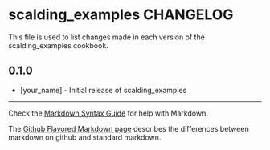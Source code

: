 scalding_examples CHANGELOG
===========================

This file is used to list changes made in each version of the scalding_examples cookbook.

0.1.0
-----
- [your_name] - Initial release of scalding_examples

- - -
Check the [Markdown Syntax Guide](http://daringfireball.net/projects/markdown/syntax) for help with Markdown.

The [Github Flavored Markdown page](http://github.github.com/github-flavored-markdown/) describes the differences between markdown on github and standard markdown.
